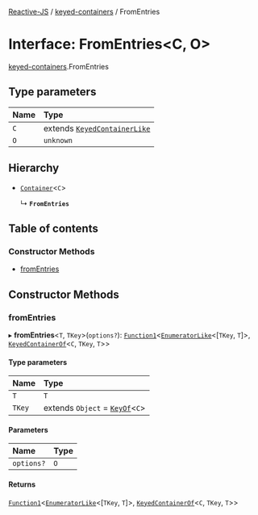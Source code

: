 [Reactive-JS](../README.md) / [keyed-containers](../modules/keyed_containers.md) / FromEntries

# Interface: FromEntries<C, O\>

[keyed-containers](../modules/keyed_containers.md).FromEntries

## Type parameters

| Name | Type |
| :------ | :------ |
| `C` | extends [`KeyedContainerLike`](keyed_containers.KeyedContainerLike.md) |
| `O` | `unknown` |

## Hierarchy

- [`Container`](containers.Container.md)<`C`\>

  ↳ **`FromEntries`**

## Table of contents

### Constructor Methods

- [fromEntries](keyed_containers.FromEntries.md#fromentries)

## Constructor Methods

### fromEntries

▸ **fromEntries**<`T`, `TKey`\>(`options?`): [`Function1`](../modules/functions.md#function1)<[`EnumeratorLike`](containers.EnumeratorLike.md)<[`TKey`, `T`]\>, [`KeyedContainerOf`](../modules/keyed_containers.md#keyedcontainerof)<`C`, `TKey`, `T`\>\>

#### Type parameters

| Name | Type |
| :------ | :------ |
| `T` | `T` |
| `TKey` | extends `Object` = [`KeyOf`](../modules/keyed_containers.md#keyof)<`C`\> |

#### Parameters

| Name | Type |
| :------ | :------ |
| `options?` | `O` |

#### Returns

[`Function1`](../modules/functions.md#function1)<[`EnumeratorLike`](containers.EnumeratorLike.md)<[`TKey`, `T`]\>, [`KeyedContainerOf`](../modules/keyed_containers.md#keyedcontainerof)<`C`, `TKey`, `T`\>\>
